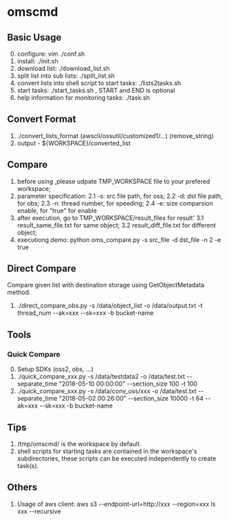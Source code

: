 # omscmd

## Basic Usage
0. configure: vim ./conf.sh
1. install: ./init.sh
2. download list: ./download_list.sh
3. split list into sub lists: ./split_list.sh
4. convert lists into shell script to start tasks: ./lists2tasks.sh
5. start tasks: ./start_tasks.sh <START> <END>, START and END is optional
6. help information for monitoring tasks: ./task.sh 

## Convert Format
1. ./convert_lists_format (awscli/ossutil/customized1/...) (remove_string)
2. output - ${WORKSPACE}/converted_list

## Compare
1. before using ,please udpate TMP_WORKSPACE file to your prefered workspace;
2. parameter specification:
    2.1 -s: src file path, for oss;
    2.2 -d: dst file path, for obs;
    2.3 -n: thread number, for speeding;
    2.4 -e: size comparsion enable, for "true" for enable
3. after execution, go to TMP_WORKSPACE/result_files for result'
    3.1 result_same_file.txt for same object;
    3.2 result_diff_file.txt for different object;
4. executiong demo: python oms_compare.py -s src_file -d dst_file -n 2 -e true

## Direct Compare
Compare given list with destination storage using GetObjectMetadata method.
1. ./direct_compare_obs.py -s /data/object_list -o /data/output.txt -t thread_num --ak=xxx --sk=xxx -b bucket-name

## Tools
### Quick Compare
0. Setup SDKs (oss2, obs, ...)
1. ./quick_compare_xxx.py -s /data/testdata2  -o /data/test.txt --separate_time "2018-05-10 00:00:00" --section_size 100 -t 100
2. ./quick_compare_xxx.py -s /data/conv_oss/xxx -o /data/test.txt --separate_time "2018-05-02 00:26:00" --section_size 10000 -t 64 --ak=xxx --sk=xxx -b bucket-name
## Tips
1. /tmp/omscmd/ is the workspace by default.
2. shell scripts for starting tasks are contained in the workspace's subdirectories, these scripts can be executed independently to create task(s).

## Others
1. Usage of aws client: aws s3 --endpoint-url=http://xxx --region=xxx ls xxx --recursive
